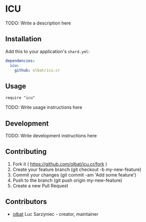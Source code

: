 # ICU

TODO: Write a description here

## Installation

Add this to your application's `shard.yml`:

```yaml
dependencies:
  icu:
    github: olbat/icu.cr
```

## Usage

```crystal
require "icu"
```

TODO: Write usage instructions here

## Development

TODO: Write development instructions here

## Contributing

1. Fork it ( https://github.com/olbat/icu.cr/fork )
2. Create your feature branch (git checkout -b my-new-feature)
3. Commit your changes (git commit -am 'Add some feature')
4. Push to the branch (git push origin my-new-feature)
5. Create a new Pull Request

## Contributors

- [olbat](https://github.com/olbat) Luc Sarzyniec - creator, maintainer
